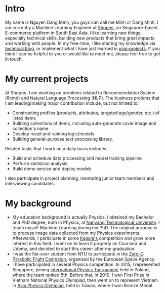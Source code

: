 
# Intro

My name is Nguyen Dang Minh, you guys can call me Minh or Dang Minh. I am currently a Machine Learning Engineer at [Shopee](https://shopee.sg), an Singapore-based E-commerce platform in South East Asia. I like learning new things, especially technical skills, building new products that bring great impacts, and working with people. In my free-time, I like sharing my knowledge via [technical blog](https://medium.com/@dmnguyen92), or implement what I have just learned in [mini-projects](https://github.com/dmnguyen92). If you think I can be helpful to you or would like to meet me, please feel free to get in touch.

# My current projects

At Shopee, I am working on problems related to Recommendation System (Rcmd) and Natural Language Processing (NLP). The business prolems that I am leading/making major contribution include, but not limited to:
- Constructing profiles (products, attributes, targeted age/gender, etc.) of listed items
- Building collections of items, including auto-generate cover image and collection's name
- Develop recall and ranking logic/models
- Building general-purpose text-processing library.

Related tasks that I work on a daily basis includes:
- Build and schedule data processing and model training pipeline
- Perform statistical analysis
- Build demo service and deploy models

I also participate in project planning, mentoring junior team members and interviewing candidates.

# My background

- My education background is actually Physics. I obtained my Bachelor and PhD degree, both in Physics, at [Nanyang Technological University](https://ntu.edu.sg). I teach myself Machine Learning during my PhD. The original purpose is to process image data collected from my Physics experiments. Afterwards, I participate in some [Kaggle's](https://www.kaggle.com/dmdm02) competition and grow more interest in this field. I went on to learn it properly on Coursera and Udemy, and decided to start this career after my graduation.
- I was the fist-ever student from NTU to participate in the [Zero-G Parabolic Flight Campaign](https://www.facebook.com/NTUsg/posts/h-eating-out-in-space-without-gravity-and-convection-boiling-liquids-in-space-is/1646596778712827/), organized by the European Space Agency.
- I have participated in several Physics competition. In 2015, I represented Singapore, joining [International Physics Tournament](https://iptnet.info/) held in Poland, where the team ranked 5th. Before that, in 2010, I won First Prize in Vietnam National Physics Olympiad, then went on to represent Vietnam in [Asia Physics Olympiad](https://en.wikipedia.org/wiki/Asian_Physics_Olympiad), held in Taiwan, where I won Bronze Medal.

